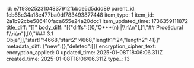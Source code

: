id: e7f93e2523104837912fbbde5d5ddd89
parent_id: 1cb65c34a18e477ba0df783493877448
item_type: 1
item_id: 2a1b92cbe586410faca655e24a20dcc1
item_updated_time: 1736359111872
title_diff: "[]"
body_diff: "[{\"diffs\":[[0,\"O***(n)  |\\\n\\\n\"],[1,\"## Procédural 1\\\n\\\n\"],[0,\"### 3.1 Obje\"]],\"start1\":4668,\"start2\":4668,\"length1\":24,\"length2\":41}]"
metadata_diff: {"new":{},"deleted":[]}
encryption_cipher_text: 
encryption_applied: 0
updated_time: 2025-01-08T18:06:06.311Z
created_time: 2025-01-08T18:06:06.311Z
type_: 13